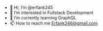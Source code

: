 - 👋 Hi, I’m @erfank245
- 👀 I’m interested in Fullstack Development
- 🌱 I’m currently learning GraphQL
- 📫 How to reach me Erfank246@gmail.com

<!---
erfank245/erfank245 is a ✨ special ✨ repository because its `README.md` (this file) appears on your GitHub profile.
You can click the Preview link to take a look at your changes.
--->
